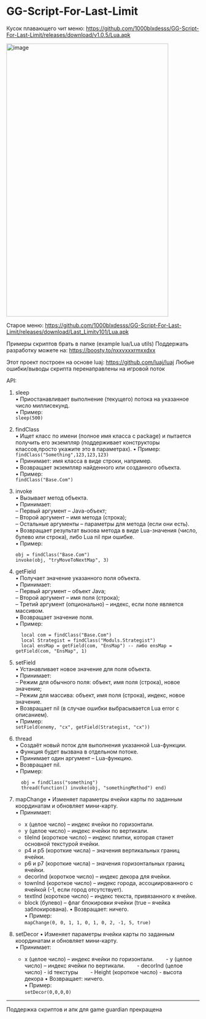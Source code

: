 # GG-Script-For-Last-Limit
Кусок плавающего чит меню: https://github.com/1000blxdesss/GG-Script-For-Last-Limit/releases/download/v1.0.5/Lua.apk

<img width="422" height="711" alt="image" src="https://github.com/user-attachments/assets/03c6b001-0581-48e0-9ca7-26b00f02093f" />

Старое меню: https://github.com/1000blxdesss/GG-Script-For-Last-Limit/releases/download/Last_Limitv101/Lua.apk

Примеры скриптов брать в папке (example lua/Lua utils)
Поддержать разработку можете на: https://boosty.to/nxxvxxxrmxxdxx

Этот проект построен на основе luaj: https://github.com/luaj/luaj
Любые ошибки/выводы скрипта перенаправлены на игровой поток

API:

1) sleep  
   • Приостанавливает выполнение (текущего) потока на указанное число миллисекунд.  
   • Пример:  
     ```sleep(500)```  

2) findClass  
   • Ищет класс по имени (полное имя класса с package) и пытается получить его экземпляр (поддерживает конструкторы классов,просто укажите это в параметрах).
   • Пример:
   ```findClass("Something",123,123,123)```  
   • Принимает: имя класса в виде строки, например.  
   • Возвращает экземпляр найденного или созданного объекта.  
   • Пример:  
     ```findClass("Base.Com")```

4) invoke  
   • Вызывает метод объекта.  
   • Принимает:  
     – Первый аргумент – Java-объект;  
     – Второй аргумент – имя метода (строка);  
     – Остальные аргументы – параметры для метода (если они есть).  
   • Возвращает результат вызова метода в виде Lua-значения (число, булево или строка), либо Lua nil при ошибке.  
   • Пример:  
     ```
     obj = findClass("Base.Com")  
     invoke(obj, "tryMoveToNextMap", 3)
     ```
5) getField  
   • Получает значение указанного поля объекта.  
   • Принимает:  
     – Первый аргумент – объект Java;  
     – Второй аргумент – имя поля (строка);  
     – Третий аргумент (опционально) – индекс, если поле является массивом.  
   • Возвращает значение поля.  
   • Пример:
   ```
     local com = findClass("Base.Com")  
     local Strategist = findClass("Moduls.Strategist")  
     local ensMap = getField(com, "EnsMap") -- либо ensMap = getField(com, "EnsMap", 1)
   ```

6) setField  
   • Устанавливает новое значение для поля объекта.  
   • Принимает:  
     – Режим для обычного поля: объект, имя поля (строка), новое значение;  
     – Режим для массива: объект, имя поля (строка), индекс, новое значение.  
   • Возвращает nil (в случае ошибки выбрасывается Lua error с описанием).  
   • Пример:  
     ```setField(enemy, "cx", getField(Strategist, "cx"))```

7) thread  
   • Создаёт новый поток для выполнения указанной Lua-функции.  
   • Функция будет вызвана в отдельном потоке.  
   • Принимает один аргумент – Lua-функцию.  
   • Возвращает nil.  
   • Пример:
   ``` 
     obj = findClass("something")  
     thread(function() invoke(obj, "somethingMethod") end)
   ```
8) mapChange
 • Изменяет параметры ячейки карты по заданным координатам и обновляет мини-карту.  
   • Принимает:
      - x (целое число) – индекс ячейки по горизонтали.
      - y (целое число) – индекс ячейки по вертикали.
      - tileInd (короткое число) – индекс плитки, которая станет основной текстурой ячейки.
      - p4 и p5 (короткие числа) – значения вертикальных границ ячейки.
      - p6 и p7 (короткие числа) – значения горизонтальных границ ячейки.
      - decorInd (короткое число) – индекс декора для ячейки.
      - townInd (короткое число) – индекс города, ассоциированного с ячейкой (-1, если город отсутствует).
      - textInd (короткое число) – индекс текста, привязанного к ячейке.
      - block (булево) – флаг блокировки ячейки (true – ячейка заблокирована).
   • Возвращает: ничего.  
   • Пример:  
     ```mapChange(0, 0, 1, 1, 0, 1, 0, 2, -1, 5, true)```
9) setDecor
 • Изменяет параметры ячейки карты по заданным координатам и обновляет мини-карту.  
   • Принимает:  
     - x (целое число) – индекс ячейки по горизонтали.
     - y (целое число) – индекс ячейки по вертикали.
     - decorInd (целое число) - id текстуры
     - Height (короткое число) - высота декора
   • Возвращает: ничего.  
   • Пример:  
     ```setDecor(0,0,0,0)```

__________________________________________________________
Поддержка скриптов и апк для game guardian прекращена
